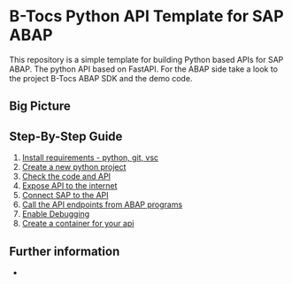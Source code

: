 # B-Tocs Python API Template for SAP ABAP 

This repository is a simple template for building Python based APIs for SAP ABAP. The python API based on FastAPI.
For the ABAP side take a look to the project B-Tocs ABAP SDK and the demo code.

## Big Picture


## Step-By-Step Guide

1. [Install requirements - python, git, vsc](doc/requirements.md)
2. [Create a new python project](doc/new_project.md)
3. [Check the code and API](doc/check_code_and_api.md)
4. [Expose API to the internet](doc/expose_api.md)
4. [Connect SAP to the API](doc/connect_sap.md)
5. [Call the API endpoints from ABAP programs](doc/call_api_from_sap.md)
6. [Enable Debugging](doc/enable_debugging.md)
7. [Create a container for your api](doc/docker_container.md)


## Further information

- 
